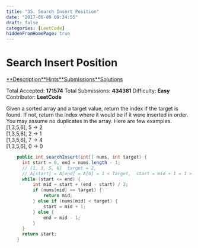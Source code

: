 ```yaml
---
title: "35. Search Insert Position"
date: "2017-06-09 09:34:55"
draft: false
categories: [LeetCode]
hiddenFromHomePage: true
---
```

Search Insert Position
===================

[**Description](https://leetcode.com/problems/search-insert-position/#/description)[**Hints](https://leetcode.com/problems/search-insert-position/#/hints)[**Submissions](https://leetcode.com/problems/search-insert-position/#/submissions)[**Solutions](https://leetcode.com/problems/search-insert-position/#/solutions)

Total Accepted: **171574**
Total Submissions: **434381**
Difficulty: **Easy**
Contributor: **LeetCode**

Given a sorted array and a target value, return the index if the target is found. If not, return the index where it would be if it were inserted in order.
You may assume no duplicates in the array.
Here are few examples.
[1,3,5,6], 5 → 2  
[1,3,5,6], 2 → 1  
[1,3,5,6], 7 → 4  
[1,3,5,6], 0 → 0
```java
    public int searchInsert(int[] nums, int target) {
      int start = 0, end = nums.length - 1;
      // [1, 3, 5, 6]  target = 2, 
      // A[start] = A[end] = A[0] = 1 < Target,  start = mid + 1 = 1 > end , out of loop, Then  return start = 1;
      while (start <= end) {
          int mid = start + (end - start) / 2;
          if (nums[mid] == target) {
              return mid;
          } else if (nums[mid] < target) {
              start = mid + 1;
          } else {
              end = mid - 1;
          }
      }
      return start;
    }
```
